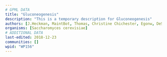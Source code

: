 ```yaml
---
# GPML DATA
title: "Gluconeogenesis"
description: "This is a temporary description for Gluconeogenesis"
authors: [J.Heckman, MaintBot, Thomas, Christine Chichester, Egonw, DeSl]
organisms: [Saccharomyces cerevisiae]
# ADDITIONAL DATA
last-edited: 2018-12-23
communities: []
wpid: "WP156"
---
```

